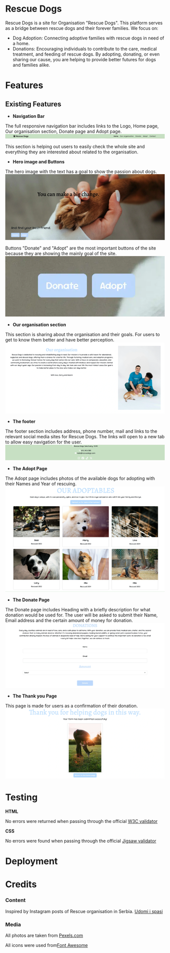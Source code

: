 # Rescue Dogs
Rescue Dogs is a site for Organisation "Rescue Dogs". This platform serves as a bridge between rescue dogs and their forever families. We focus on:

+ Dog Adoption: Connecting adoptive families with rescue dogs in need of a home.
+ Donations: Encouraging individuals to contribute to the care, medical treatment, and feeding of rescue dogs.
By adopting, donating, or even sharing our cause, you are helping to provide better futures for dogs and families alike.

# Features

 ## Existing Features

+ **Navigation Bar**

The full responsive navigation bar includes links to the Logo, Home page, Our organisation section, Donate page and  Adopt page.
![Navbar](assets/images/navbar.webp)


This section is helping out users to easily check the whole site and everything they are interested about related to the organisation.

+ **Hero image and Buttons**

The hero image with the text has a goal to show the passion about dogs. 
![Navbar](assets/images/Hero%20image%20with%20text.webp)

Buttons "Donate" and "Adopt" are the most important buttons of the site because they are showing the mainly goal of the site.
![Navbar](assets/images/Buttons%20on%20hero%20image.webp)

+ **Our organisation section**

This section is sharing about the organisation and their goals. For users to get to know them better and have better perception.
![Navbar](assets/images/our%20section%20readme%20.webp)

+ **The footer**

The footer section includes address, phone number, mail and links to the relevant social media sites for Rescue Dogs. The links will open to a new tab to allow easy navigation for the user.
![Navbar](assets/images/Footer.webp)

+ **The Adopt Page**

The Adopt page includes photos of the available dogs for adopting with their Names and Year of rescuing.
![Navbar](assets/images/adopt%20page%20readme.webp)

+ **The Donate Page**

The Donate page includes Heading with a briefly description for what donation would be used for. 
The user will be asked to submit their Name, Email address and the certain amount of money for donation.
![Navbar](assets/images/Donate%20page.webp)


+ **The Thank you Page**

This page is made for users as a confirmation of their  donation.
![Navbar](assets/images/Thank%20you%20page.webp)

# Testing

**HTML**

No errors were returned when passing through the official [W3C validator](https://validator.w3.org/)

**CSS**

No errors were found when passing through the official [Jigsaw validator](https://jigsaw.w3.org/css-validator/)

# Deployment

# Credits

### **Content**

Inspired by Instagram posts of Rescue organisation in Serbia. [Udomi i spasi](https://www.instagram.com/udomi_i_spasi/)


 ### **Media**
All photos are taken from [Pexels.com](https://www.pexels.com/)

All icons were used from[Font Awesome](https://fontawesome.com)


